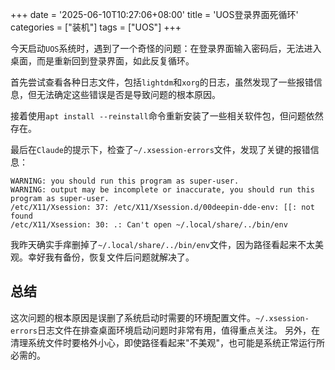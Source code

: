 +++
date = '2025-06-10T10:27:06+08:00'
title = 'UOS登录界面死循环'
categories = ["装机"]
tags = ["UOS"]
+++

今天启动`UOS`系统时，遇到了一个奇怪的问题：在登录界面输入密码后，无法进入桌面，而是重新回到登录界面，如此反复循环。

首先尝试查看各种日志文件，包括`lightdm`和`xorg`的日志，虽然发现了一些报错信息，但无法确定这些错误是否是导致问题的根本原因。

接着使用`apt install --reinstall`命令重新安装了一些相关软件包，但问题依然存在。

最后在`Claude`的提示下，检查了`~/.xsession-errors`文件，发现了关键的报错信息：

```text
WARNING: you should run this program as super-user.
WARNING: output may be incomplete or inaccurate, you should run this program as super-user.
/etc/X11/Xsession: 37: /etc/X11/Xsession.d/00deepin-dde-env: [[: not found
/etc/X11/Xsession: 30: .: Can't open ~/.local/share/../bin/env
```

我昨天确实手痒删掉了`~/.local/share/../bin/env`文件，因为路径看起来不太美观。幸好我有备份，恢复文件后问题就解决了。

## 总结

这次问题的根本原因是误删了系统启动时需要的环境配置文件。`~/.xsession-errors`日志文件在排查桌面环境启动问题时非常有用，值得重点关注。
另外，在清理系统文件时要格外小心，即使路径看起来"不美观"，也可能是系统正常运行所必需的。
